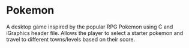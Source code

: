 # Pokemon
A desktop game inspired by the popular RPG Pokemon using C and iGraphics header file. Allows the player to select a starter pokemon and travel to different towns/levels based on their score. 

